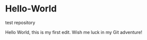 # Hello-World
test repository

Hello World,
this is my first edit. 
Wish me luck in my Git adventure!
